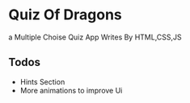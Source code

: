 # Quiz Of Dragons
a Multiple Choise Quiz App Writes By HTML,CSS,JS

## Todos
- Hints Section
- More animations to improve Ui
